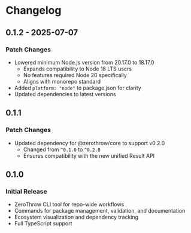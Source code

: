 # Changelog

## 0.1.2 - 2025-07-07

### Patch Changes

- Lowered minimum Node.js version from 20.17.0 to 18.17.0
  - Expands compatibility to Node 18 LTS users
  - No features required Node 20 specifically
  - Aligns with monorepo standard
- Added `platform: "node"` to package.json for clarity
- Updated dependencies to latest versions

## 0.1.1

### Patch Changes

- Updated dependency for @zerothrow/core to support v0.2.0
  - Changed from `^0.1.0` to `^0.2.0`
  - Ensures compatibility with the new unified Result API

## 0.1.0

### Initial Release

- ZeroThrow CLI tool for repo-wide workflows
- Commands for package management, validation, and documentation
- Ecosystem visualization and dependency tracking
- Full TypeScript support
